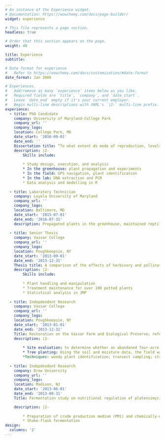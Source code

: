 ```yaml
---
# An instance of the Experience widget.
# Documentation: https://wowchemy.com/docs/page-builder/
widget: experience

# This file represents a page section.
headless: true

# Order that this section appears on the page.
weight: 40

title: Experience
subtitle:

# Date format for experience
#   Refer to https://wowchemy.com/docs/customization/#date-format
date_format: Jan 2006

# Experiences.
#   Add/remove as many `experience` items below as you like.
#   Required fields are `title`, `company`, and `date_start`.
#   Leave `date_end` empty if it's your current employer.
#   Begin multi-line descriptions with YAML's `|2-` multi-line prefix.
experience:
  - title: PhD Candidate
    company: University of Maryland-College Park
    company_url: ''
    company_logo: 
    location: College Park, MD
    date_start: '2016-09-01'
    date_end: ''
    Dissertation title: “To what extent do mode of reproduction, levels of genotypic diversity, and connectivity in Vallisneria americana confer resilience to a changing climate?”
    description: |2-
        Skills include:
        
        * Study design, execution, and analysis
        * In the greenhouse: plant propagation and experiments
        * In the field: GPS navigation, plant identification
        * In the lab: DNA extraction and PCR
        * Data analysis and modelling in R
        
  - title: Laboratory Technician
    company: Loyola University of Maryland
    company_url: ''
    company_logo: 
    location: Baltimore, MD
    date_start: '2015-07-01'
    date_end: '2016-07-31'
    description: Propagated plants in the greenhouse, maintained reptile and fish aquaria, conducted experiments and prepared undergraduate labs, trained undergraduate students in basic lab techniques and supervised undergraduate research projects
            
  - title: Senior Thesis
    company: Vassar College
    company_url: ''
    company_logo: 
    location: Poughkeepsie, NY
    date_start: '2013-09-01'
    date_end: '2013-12-31'
    Thesis title: A comparison of the effects of herbivory and pollination on sexual expression in Polanisia dodecandra (Clammyweed)
    description: |2-
        Skills include:
        
        * Plant handling and manipulation
        * Treatment maintenance for over 100 potted plants
        * Statistical analysis in JMP
            
  - title: Indepdendent Research
    company: Vassar College
    company_url: ''
    company_logo: 
    location: Poughkeepsie, NY
    date_start: '2013-01-01'
    date_end: '2013-12-31'
    Title: Restoration on the Vassar Farm and Ecological Preserve; reforestation of an abandoned field, with goals to create a seed source, increase biodiversity, buffer nearby streams, and create a forest that is resilient to the effects of climate change.
    description: |2-
        
        * Site evaluation: to determine whether an abandoned four-acre field was a good candidate for reforestation, identified tree species in surrounding area and existing (mostly non-woody) species in the field, took soil samples to assess soil composition, and evaluated nearby stream buffers to assess erosion risk. 
        * Tree planting: Using the soil and moisture data, the field was split into four community types for planting: oak-hickory, mesic, red maple-sweet gum-black gum, and ﬂood plain forest.
        *Techniques: woody plant identification; transect sampling; stratified soil sampling; soil analysis; statistical analysis
            
  - title: Indepdendent Research
    company: Drew University
    company_url: ''
    company_logo: 
    location: Madison, NJ
    date_start: '2013-06-01'
    date_end: '2013-08-31'
    Title: Fermentation study on nutritional regulation of platensimycin production by Streptomyces platensis; the effects of amino acids on the production of platensimycin

    description: |2-
        
        * Preparation of crude production medium (PM1) and chemically-defined production medium (PM7)
        * Shake-flask fermentation 
design:
  columns: '2'
---
```

